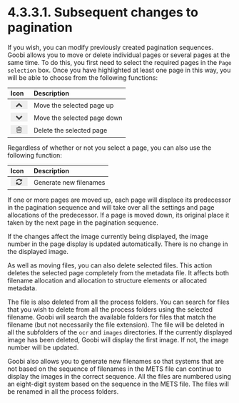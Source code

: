 # 4.3.3.1. Subsequent changes to pagination

If you wish, you can modify previously created pagination sequences. Goobi allows you to move or delete individual pages or several pages at the same time. To do this, you first need to select the required pages in the `Page selection` box. Once you have highlighted at least one page in this way, you will be able to choose from the following functions:

| Icon | Description |
| :--- | :--- |
| ![mets\_13.png](../../../../.gitbook/assets/mets_13.png) | Move the selected page up |
| ![mets\_14.png](../../../../.gitbook/assets/mets_14.png) | Move the selected page down |
| ![mets\_11b.png](../../../../.gitbook/assets/mets_11b.png) | Delete the selected page |

Regardless of whether or not you select a page, you can also use the following function:

| Icon | Description |
| :--- | :--- |
| ![mets\_12.png](../../../../.gitbook/assets/mets_12.png) | Generate new filenames |

If one or more pages are moved up, each page will displace its predecessor in the pagination sequence and will take over all the settings and page allocations of the predecessor. If a page is moved down, its original place it taken by the next page in the pagination sequence.

If the changes affect the image currently being displayed, the image number in the page display is updated automatically. There is no change in the displayed image.

As well as moving files, you can also delete selected files. This action deletes the selected page completely from the metadata file. It affects both filename allocation and allocation to structure elements or allocated metadata.

The file is also deleted from all the process folders. You can search for files that you wish to delete from all the process folders using the selected filename. Goobi will search the available folders for files that match the filename \(but not necessarily the file extension\). The file will be deleted in all the subfolders of the `ocr` and `images` directories. If the currently displayed image has been deleted, Goobi will display the first image. If not, the image number will be updated.

Goobi also allows you to generate new filenames so that systems that are not based on the sequence of filenames in the METS file can continue to display the images in the correct sequence. All the files are numbered using an eight-digit system based on the sequence in the METS file. The files will be renamed in all the process folders.

